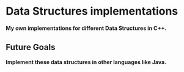 # Data Structures implementations
**My own implementations for different Data Structures in C++.**

## Future Goals

**Implement these data structures in other languages like Java.**
